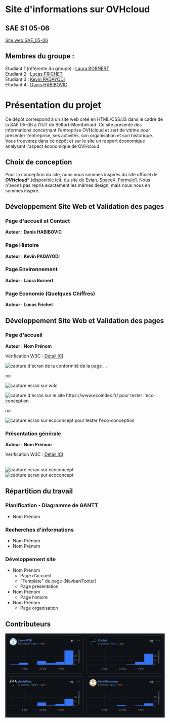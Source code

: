 # Site d'informations sur OVHcloud  

## SAE S1 05-06

[Site web SAE_05-06](https://laura1726.github.io/SAE-1.05-06/)

## Membres du groupe :

Etudiant 1 (référente du groupe) :  [Laura BORNERT](mailto:laura.bornert@edu.univ-fcomte.fr?subject=SAE_1_05_06)  
Etudiant 2 : [Lucas FRICHET](mailto:lucas.frichet02@edu.univ-fcomte.fr?subject=SAE_1_05_06)   
Etudiant 3 : [Kevin PADAYODI](mailto:kevin.padayodi@edu.univ-fcomte.fr?subject=SAE_1_05_06)  
Etudiant 4 : [Danis HABIBOVIC](mailto:danis.habibovic@edu.univ-fcomte.fr?subject=SAE_1_05_06)   

# Présentation du projet

Ce dépôt correspond à un site web créé en HTML/CSS/JS dans le cadre de la SAÉ 05-06 à l'IUT de Belfort-Montbéliard. Ce site présente des informations concernant l'entreprise OVHcloud et sert de vitrine pour présenter l'entreprise, ses activités, son organisation et son historique. Vous trouverez dans ce dépôt et sur le site un rapport économique analysant l'aspect économique de OVHcloud.

## Choix de conception  

Pour la conception du site, nous nous sommes inspirés du site officiel de ***OVHcloud**** (disponible [ici](https://www.ovhcloud.com/fr/)), du site de  [Evian](https://www.evian.com/fr/), [SpaceX](https://www.spacex.com), [Formule1](https://gpcanada.ca). Nous n'avons pas repris exactement les mêmes design, mais nous nous en sommes inspiré.

## Développement Site Web et Validation des pages

### Page d'accueil et Contact

**Auteur : Danis HABIBOVIC**  


### Page Histoire

**Auteur : Kevin PADAYODI**  


### Page Environnement

**Auteur : Laura Bornert**  


### Page Economie (Quelques Chiffres)

**Auteur : Lucas Frichet**

## Développement Site Web et Validation des pages

### Page d'accueil

**Auteur : Nom Prénom**  

Vérification W3C : [Détail ICI](https://validator.w3.org/nu/?showsource=yes&showoutline=yes&showimagereport=yes&doc=https%3A%2F%2Fdemo-am90.github.io%2Fs1-demo%2Findex.html)


![capture d'écran de la conformité de la page ...](doc/capture_1_W3C.png)

ou 

<img src="doc/capture_1_W3C.png" style="width=400px" alt="capture ecran sur w3c">


![capture d'écran sur le site https://www.ecoindex.fr/ pour tester l'eco-conception](doc/capture_1_ecoconcept.png)

ou 

<img src="doc/capture_1_ecoconcept.png" style="width=400px" alt="capture ecran sur ecoconcept pour tester l'eco-conception">


### Présentation générale

**Auteur : Nom Prénom**  

Verification W3C : [Détail ICI](https://validator.w3.org/nu/?showsource=yes&showoutline=yes&showimagereport=yes&doc=https%3A%2F%2Fdemo-am90.github.io%2Fs1-demo%2Findex.html)

<br>
<img src="doc/capture_1_W3C.png" width="400px" alt="capture ecran sur ecoconcept">

<br>
<img src="doc/capture_1_ecoconcept.png" width="400px" alt="capture ecran sur ecoconcept">

## Répartition du travail

### Planification - Diagramme de GANTT

- Nom Prénom

### Recherches d'informations

- Nom Prénom
- Nom Prénom


### Développement site

- Nom Prénom
  - Page d’accueil
  - "Template" de page (Navbar/Footer)
  - Page présentation
- Nom Prénom
  - Page histoire
- Nom Prénom
  - Page organisation


## Contributeurs

![capture d'écran de sur la contribution des membres du projet](doc/livrable2_contributors.png)
